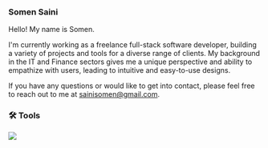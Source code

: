 ### Somen Saini

Hello! My name is Somen.

I'm currently working as a freelance full-stack software developer, building a variety of projects and tools for a diverse range of clients.
My background in the IT and Finance sectors gives me a unique perspective and ability to empathize with users, leading to intuitive and easy-to-use designs.

If you have any questions or would like to get into contact, please feel free to reach out to me at sainisomen@gmail.com.

### :hammer_and_wrench: Tools
<div>
  <img src="https://skillicons.dev/icons?i=html,css,javascript,nodejs,mongodb,react,express,figma,postman,py,vite" />
</div>


